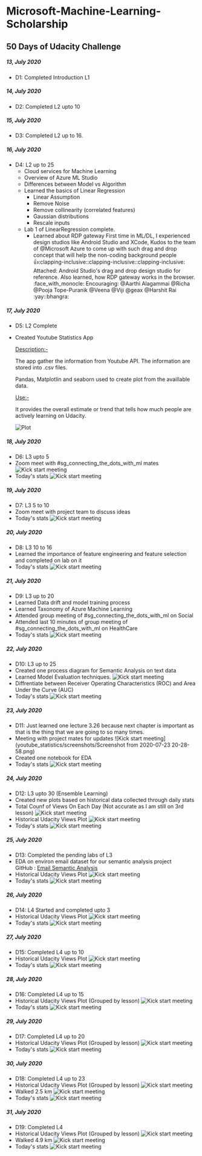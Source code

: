 # Microsoft-Machine-Learning-Scholarship

## 50 Days of Udacity Challenge

##### 13, July 2020
- D1: Completed Introduction L1

##### 14, July 2020
- D2: Completed L2 upto 10

##### 15, July 2020
- D3: Completed L2 up to 16.

##### 16, July 2020
- D4: L2 up to 25
	- Cloud services for Machine Learning
	- Overview of Azure ML Studio
	- Differences between Model vs Algorithm
	- Learned the basics of Linear Regression
		- Linear Assumption
		- Remove Noise
		- Remove collinearity (correlated features)
		- Gaussian distributions
		- Rescale inputs
	- Lab 1 of LinearRegression complete.
		- Learned about RDP gateway
	First time in ML/DL, I experienced design studios like Android Studio and XCode, Kudos to the team of @Microsoft Azure to come up with such drag and drop concept that will help the non-coding background people :+1::clapping-inclusive::clapping-inclusive::clapping-inclusive:
	Attached: Android Studio's drag and drop design studio for reference.
	Also learned, how RDP gateway works in the browser. :face_with_monocle:
	Encouraging: @Aarthi Alagammai @Richa @Pooja Tope-Puranik @Veena @Viji @geax @Harshit Rai  :yay::bhangra:

##### 17, July 2020
- D5: L2 Complete
- Created Youtube Statistics App
    
    <u>Description:-</u>
    
    The app gather the information from Youtube API. The information are stored into .csv files. 
    
    Pandas, Matplotlin and seaborn used to create plot from the availlable data.
    
    <u>Use:-</u>
    
    It provides the overall estimate or trend that tells how much people are actively learning on Udacity.
    
    ![Plot](resource/plot.png) 
    
    

##### 18, July 2020
- D6: L3 upto 5
- Zoom meet with #sg_connecting_the_dots_with_ml mates 
      ![Kick start meeting](resource/meet-16.png)
- Today's stats
      ![Kick start meeting](resource/plot2.png)
  
  
##### 19, July 2020
- D7: L3 5 to 10
- Zoom meet with project team to discuss ideas      
- Today's stats
      ![Kick start meeting](resource/plot3.png)
      
##### 20, July 2020
- D8: L3 10 to 16
- Learned the importance of feature engineering and feature selection and completed on lab on it
- Today's stats
      ![Kick start meeting](youtube_statistics/screenshots/plot4.png)

##### 21, July 2020
- D9: L3 up to 20
- Learned Data drift and model training process 
- Learned Taxonomy of Azure Machine Learning
- Attended group meeting of #sg_connecting_the_dots_with_ml on Social
- Attended last 10 minutes of group meeting of #sg_connecting_the_dots_with_ml on HealthCare
- Today's stats
      ![Kick start meeting](youtube_statistics/screenshots/plot5.png)

##### 22, July 2020
- D10: L3 up to 25
- Created one process diagram for Semantic Analysis on text data
- Learned Model Evaluation techniques.
      ![Kick start meeting](youtube_statistics/screenshots/model_evaluation_metric.png)
- Diffrentiate between Receiver Operating Characteristics (ROC) and Area Under the Curve (AUC)
- Today's stats
      ![Kick start meeting](youtube_statistics/screenshots/plot6.png)
  
##### 23, July 2020
- D11: Just learned one lecture 3.26 because next chapter is important as that is the thing that we are going to so many times.
- Meeting with project mates for updates
      ![Kick start meeting](youtube_statistics/screenshots/Screenshot from 2020-07-23 20-28-58.png)
- Created one notebook for EDA
- Today's stats
      ![Kick start meeting](youtube_statistics/screenshots/plot7.png)
 
 
##### 24, July 2020
- D12: L3 upto 30 (Ensemble Learning)
- Created new plots based on historical data collected through daily stats
- Total Counf of Views On Each Day (Not accurate as I am still on 3rd lesson)
      ![Kick start meeting](youtube_statistics/screenshots/plots/24-07-2020-totalViewOnDayByDay.png)      
- Historical Udacity Views Plot
      ![Kick start meeting](youtube_statistics/screenshots/plots/Historical-24-07-2020.png)      
- Today's stats
      ![Kick start meeting](youtube_statistics/screenshots/plot8.png)

 
##### 25, July 2020
- D13: Completed the pending labs of L3
- EDA on environ email dataset for our semantic analysis project  
  GitHub : [Email Semantic Analysis](https://github.com/Connecting-the-Dots-with-ML/Email-Semantic-Analysis/blob/master/Exploratory%20Data%20Analysis_mayur.ipynb)
- Historical Udacity Views Plot
      ![Kick start meeting](youtube_statistics/screenshots/plots/Historical-25-07-2020.png)      
- Today's stats
      ![Kick start meeting](youtube_statistics/screenshots/plot9.png)


 
##### 26, July 2020
- D14: L4 Started and completed upto 3
- Historical Udacity Views Plot
      ![Kick start meeting](youtube_statistics/screenshots/plots/Historical-26-07-2020.png)      
- Today's stats
      ![Kick start meeting](youtube_statistics/screenshots/plot10.png)

##### 27, July 2020
- D15: Completed L4 up to 10 
- Historical Udacity Views Plot
      ![Kick start meeting](youtube_statistics/screenshots/plots/Historical-27-07-2020.png)      
- Today's stats
      ![Kick start meeting](youtube_statistics/screenshots/plot11.png)


##### 28, July 2020
- D16: Completed L4 up to 15
- Historical Udacity Views Plot (Grouped by lesson)
      ![Kick start meeting](youtube_statistics/screenshots/plots/Historical-28-07-2020.png)      
- Today's stats
      ![Kick start meeting](youtube_statistics/screenshots/plot12.png)


##### 29, July 2020
- D17: Completed L4 up to 20
- Historical Udacity Views Plot (Grouped by lesson)
      ![Kick start meeting](youtube_statistics/screenshots/plots/Historical-29-07-2020.png)      
- Today's stats
      ![Kick start meeting](youtube_statistics/screenshots/plot13.png)
  
##### 30, July 2020
- D18: Completed L4 up to 23
- Historical Udacity Views Plot (Grouped by lesson)
      ![Kick start meeting](youtube_statistics/screenshots/plots/Historical-30-07-2020.png)      
- Walked 2.5 km 
      ![Kick start meeting](images/fitness_1.jpeg)      
- Today's stats
      ![Kick start meeting](youtube_statistics/screenshots/plot14.png)


##### 31, July 2020
- D19: Completed L4
- Historical Udacity Views Plot (Grouped by lesson)
      ![Kick start meeting](youtube_statistics/screenshots/plots/Historical-31-07-2020.png)      
- Walked 4.9 km 
      ![Kick start meeting](images/fitness_2.jpeg)      
- Today's stats
      ![Kick start meeting](youtube_statistics/screenshots/plot15.png)